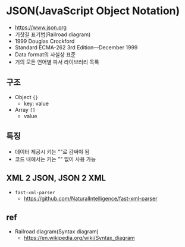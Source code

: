 # JSON(JavaScript Object Notation)
- https://www.json.org
- 기찻길 표기법(Railroad diagram)
- 1999 Douglas Crockford
- Standard ECMA-262 3rd Edition—December 1999
- Data format의 사실상 표준
- 거의 모든 언어별 파서 라이브러리 목록

## 구조
- Object `{}`
  - key: value
- Array `[]`
  - value

## 특징
- 데이터 제공시 키는 ""로 감싸야 됨
- 코드 내에서는 키는 "" 없이 사용 가능

## XML 2 JSON, JSON 2 XML
- `fast-xml-parser`
  - https://github.com/NaturalIntelligence/fast-xml-parser

## ref
- Railroad diagram(Syntax diagram)
  - https://en.wikipedia.org/wiki/Syntax_diagram

